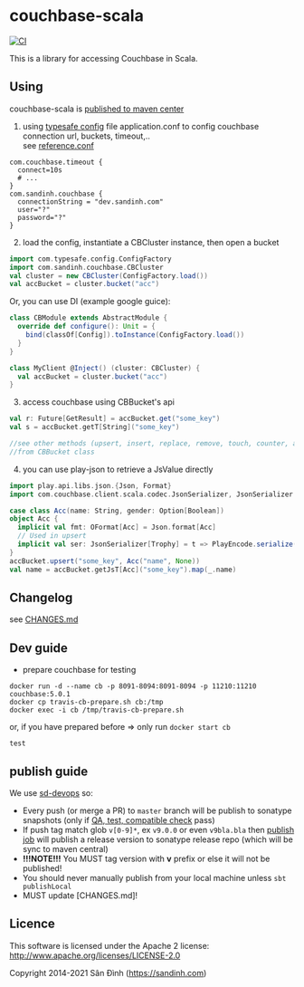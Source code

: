 couchbase-scala
===============

[![CI](https://github.com/ohze/couchbase-scala/actions/workflows/sbt-devops.yml/badge.svg)](https://github.com/ohze/couchbase-scala/actions/workflows/sbt-devops.yml)

This is a library for accessing Couchbase in Scala.

## Using
couchbase-scala is [published to maven center](http://search.maven.org/#search%7Cga%7C1%7Cg%3A%22com.sandinh%22%20couchbase-scala)

1. using [typesafe config](https://github.com/typesafehub/config) file application.conf
to config couchbase connection url, buckets, timeout,..  
see [reference.conf](core/src/main/resources/reference.conf)
```
com.couchbase.timeout {
  connect=10s
  # ...
}
com.sandinh.couchbase {
  connectionString = "dev.sandinh.com"
  user="?"
  password="?"
}
```

2. load the config, instantiate a CBCluster instance, then open a bucket
```scala
import com.typesafe.config.ConfigFactory
import com.sandinh.couchbase.CBCluster
val cluster = new CBCluster(ConfigFactory.load())
val accBucket = cluster.bucket("acc")
```

Or, you can use DI (example google guice):
```scala
class CBModule extends AbstractModule {
  override def configure(): Unit = {
    bind(classOf[Config]).toInstance(ConfigFactory.load())
  }
}

class MyClient @Inject() (cluster: CBCluster) {
  val accBucket = cluster.bucket("acc")
}
```

3. access couchbase using CBBucket's api
```scala
val r: Future[GetResult] = accBucket.get("some_key")
val s = accBucket.getT[String]("some_key")

//see other methods (upsert, insert, replace, remove, touch, counter, append, unlock, getFromReplica, getAndLock,..)
//from CBBucket class
```

4. you can use play-json to retrieve a JsValue directly
```scala
import play.api.libs.json.{Json, Format}
import com.couchbase.client.scala.codec.JsonSerializer, JsonSerializer.PlayEncode

case class Acc(name: String, gender: Option[Boolean])
object Acc {
  implicit val fmt: OFormat[Acc] = Json.format[Acc]
  // Used in upsert
  implicit val ser: JsonSerializer[Trophy] = t => PlayEncode.serialize(Json.toJson(t))
}
accBucket.upsert("some_key", Acc("name", None))
val name = accBucket.getJsT[Acc]("some_key").map(_.name)
```

## Changelog
see [CHANGES.md](CHANGES.md)

## Dev guide

+ prepare couchbase for testing
```shell script
docker run -d --name cb -p 8091-8094:8091-8094 -p 11210:11210 couchbase:5.0.1
docker cp travis-cb-prepare.sh cb:/tmp
docker exec -i cb /tmp/travis-cb-prepare.sh
```
or, if you have prepared before => only run `docker start cb`

```sbtshell
test
```

## publish guide
We use [sd-devops](/ohze/sd-devops) so:
+ Every push (or merge a PR) to `master` branch will be publish to sonatype snapshots
  (only if [QA, test, compatible check](.github/workflows/sd-devops.yml) pass)
+ If push tag match glob `v[0-9]*`, ex `v9.0.0` or even `v9bla.bla`
  then [publish job](.github/workflows/sd-devops.yml) will publish a release version to sonatype release repo
  (which will be sync to maven central)
+ **!!!NOTE!!!** You MUST tag version with **v** prefix or else it will not be published!
+ You should never manually publish from your local machine unless `sbt publishLocal`
+ MUST update [CHANGES.md]!

## Licence
This software is licensed under the Apache 2 license:
http://www.apache.org/licenses/LICENSE-2.0

Copyright 2014-2021 Sân Đình (https://sandinh.com)
